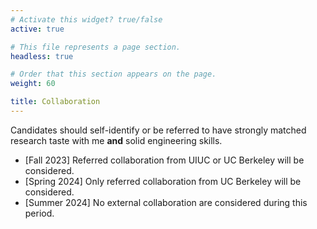 ```yaml
---
# Activate this widget? true/false
active: true

# This file represents a page section.
headless: true

# Order that this section appears on the page.
weight: 60

title: Collaboration
---
```


Candidates should self-identify or be referred to have strongly matched research taste with me **and** solid engineering skills. 

-   [Fall 2023] Referred collaboration from UIUC or UC Berkeley will be considered.
-   [Spring 2024] Only referred collaboration from UC Berkeley will be considered.
-   [Summer 2024] No external collaboration are considered during this period.
